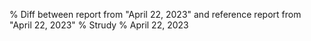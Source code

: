 % Diff between report from "April 22, 2023" and reference report from "April 22, 2023"
% Strudy
% April 22, 2023


